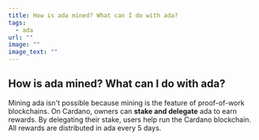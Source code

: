 ```yaml
---
title: How is ada mined? What can I do with ada? 
tags:
  - ada
url: ""
image: ""
image_text: ""
---
```


## How is ada mined? What can I do with ada? 

Mining ada isn't possible because mining is the feature of proof-of-work blockchains. On Cardano, owners can **stake and delegate** ada to earn rewards. By delegating their stake, users help run the Cardano blockchain. All rewards are distributed in ada every 5 days.
